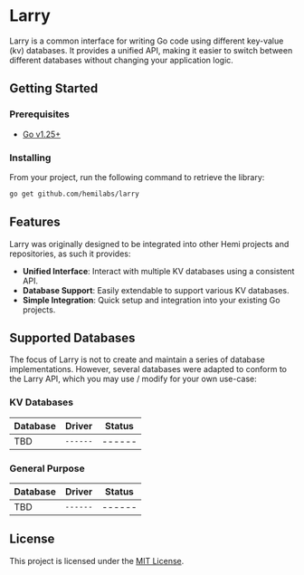 # Larry

Larry is a common interface for writing Go code using different key-value (kv) databases. It provides a unified API, making it easier to switch between different databases without changing your application logic.

## Getting Started

### Prerequisites

- [Go v1.25+](https://go.dev/dl/)

### Installing

From your project, run the following command to retrieve the library:

```sh
go get github.com/hemilabs/larry
```

## Features

Larry was originally designed to be integrated into other Hemi projects and repositories, as such it provides:

- **Unified Interface**: Interact with multiple KV databases using a consistent API.
- **Database Support**: Easily extendable to support various KV databases.
- **Simple Integration**: Quick setup and integration into your existing Go projects.

## Supported Databases

The focus of Larry is not to create and maintain a series of database implementations. However, several databases were adapted to conform to the Larry API, which you may use / modify for your own use-case:

### KV Databases

| Database   | Driver                                      | Status      | 
|------------|---------------------------------------------|-------------|
| TBD        | `------`                                    | ------      |


### General Purpose

| Database   | Driver                                      | Status      | 
|------------|---------------------------------------------|-------------|
| TBD        | `------`                                    | ------      |

## License

This project is licensed under the [MIT License](https://github.com/hemilabs/larry/blob/main/LICENSE).
